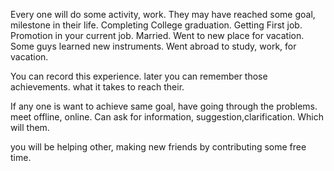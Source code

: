 Every one will do some activity, work.
They may have reached some goal, milestone in their life.
Completing College graduation.
Getting First job. 
Promotion in your current job.
Married.
Went to new place for vacation.
Some guys learned new instruments.
Went abroad to study, work, for vacation.

You can record this experience.
later you can remember those achievements.
what it takes to reach their.

If any one is want to achieve same goal, have going through the problems.
meet offline, online. Can ask for information, suggestion,clarification.
Which will them.

you will be helping other, making new friends by contributing some free time.
